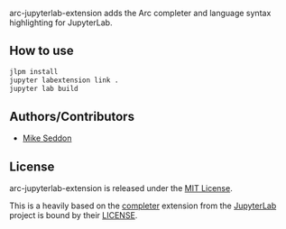 arc-jupyterlab-extension adds the Arc completer and language syntax highlighting for JupyterLab.

## How to use

```bash
jlpm install
jupyter labextension link .
jupyter lab build
```

## Authors/Contributors

- [Mike Seddon](https://github.com/seddonm1)

## License

arc-jupyterlab-extension is released under the [MIT License](https://opensource.org/licenses/MIT).

This is a heavily based on the [completer](https://github.com/jupyterlab/jupyterlab/tree/master/packages/completer) extension from the [JupyterLab](https://github.com/jupyterlab/jupyterlab) project is bound by their [LICENSE](https://github.com/jupyterlab/jupyterlab/blob/master/LICENSE).
